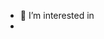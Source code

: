 
- 👀 I’m interested in 
-
 <html>
<head/><title>Hacked By JavaHaxor</title>
<link href="club.jpg"" rel="shortcut icon" type="image/x-icon" />
<head>
<meta name="author" content="JavaHaxor"/>
<meta name="description" content="Tidak ada seorangpun, hewan atau banci yang disakiti dalam hacking ini ;)"/>
</head>
<style type="text/css">@import url(http://fonts.googleapis.com/css?family=Share+Tech+Mono);background-color:black;background-repeat:fixed;background-size:99%;background-position:top center;overflow:hidden;cursor:none;margin:0px;}svg{width:600px;height:100px;display:block;position:relative;overflow:hidden;margin:0 auto;background:transparent;}text{filter:url(#filter);fill:white;font-family:'Share Tech Mono',sans-serif;font-size:100px;-webkit-font-smoothing:antialiased;-moz-osx-font-smoothing:grayscale;}#headM{font-family:Orbitron;position:fixed;left:0px;right:0px;bottom:0px;background:transparent;text-align:center;}.title{font-size:30px;font-family:Abel;font-weight:bold;color:#ffffff;text-shadow:0px 0px 10px black;}.title span{font-size:50px;font-family:Abel;font-weight:bold;color:#ffffff;text-shadow:0px 0px 10px black;}.greets{font-family:Abel;color:black;}.footer{font-family:Orbitron;color:white;font-size:10px;text-shadow:0px 0px 40px black;}</style>
<script type="text/javascript">
    function disableselect(e) {
        return false
    }
    function reEnable() {
            return true
        }
        //if IE4+
    document.onselectstart = new Function("return false")
        //if NS6
    if (window.sidebar) {
        document.onmousedown = disableselect
        document.onclick = reEnable
    }
    var message = "";
    function clickIE() {
        if (document.all) {
            (message);
            return false;
        }
    }<html>

<head/><title>Hacked By JavaHaxor</title>

<link href="club.jpg"" rel="shortcut icon" type="image/x-icon" />

<head>

<meta name="author" content="JavaHaxor"/>

<meta name="description" content="Tidak ada seorangpun, hewan atau banci yang disakiti dalam hacking ini ;)"/>

</head>

<style type="text/css">@import url(http://fonts.googleapis.com/css?family=Share+Tech+Mono);background-color:black;background-repeat:fixed;background-size:99%;background-position:top center;overflow:hidden;cursor:none;margin:0px;}svg{width:600px;height:100px;display:block;position:relative;overflow:hidden;margin:0 auto;background:transparent;}text{filter:url(#filter);fill:white;font-family:'Share Tech Mono',sans-serif;font-size:100px;-webkit-font-smoothing:antialiased;-moz-osx-font-smoothing:grayscale;}#headM{font-family:Orbitron;position:fixed;left:0px;right:0px;bottom:0px;background:transparent;text-align:center;}.title{font-size:30px;font-family:Abel;font-weight:bold;color:#ffffff;text-shadow:0px 0px 10px black;}.title span{font-size:50px;font-family:Abel;font-weight:bold;color:#ffffff;text-shadow:0px 0px 10px black;}.greets{font-family:Abel;color:black;}.footer{font-family:Orbitron;color:white;font-size:10px;text-shadow:0px 0px 40px black;}</style>

<script type="text/javascript">

    function disableselect(e) {

        return false

    }

    function reEnable() {

            return true

        }

        //if IE4+

    document.onselectstart = new Function("return false")

        //if NS6

    if (window.sidebar) {

        document.onmousedown = disableselect

        document.onclick = reEnable

    }

    var message = "";

    function clickIE() {

        if (document.all) {

            (message);

            return false;

        }

    } on ...
- 📫 How to reach me ...

<!---
nisatnilofficial0271/nisatnilofficial0271 is a ✨ special ✨ repository because its `README.md` (this file) appears on your GitHub profile.
You can click the Preview link to take a look at your changes.
--->
